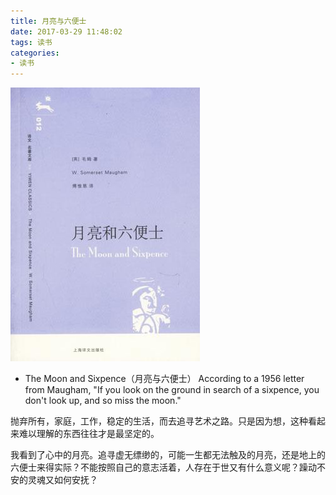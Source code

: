 ```yaml
---
title: 月亮与六便士
date: 2017-03-29 11:48:02
tags: 读书
categories:
- 读书
---
```


![](月亮与六便士/s2659208.jpg)

* The Moon and Sixpence（月亮与六便士）
According to a 1956 letter from Maugham, "If you look on the ground in search of a sixpence, you don't look up, and so miss the moon."

抛弃所有，家庭，工作，稳定的生活，而去追寻艺术之路。只是因为想，这种看起来难以理解的东西往往才是最坚定的。

我看到了心中的月亮。追寻虚无缥缈的，可能一生都无法触及的月亮，还是地上的六便士来得实际？不能按照自己的意志活着，人存在于世又有什么意义呢？躁动不安的灵魂又如何安抚？
